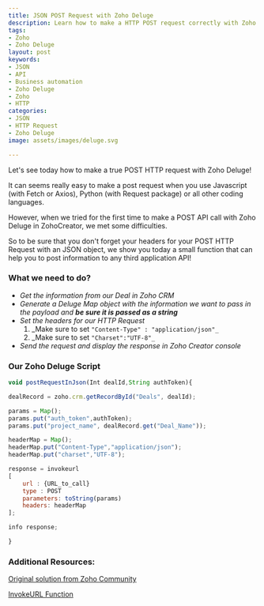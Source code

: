 ```yaml
---
title: JSON POST Request with Zoho Deluge
description: Learn how to make a HTTP POST request correctly with Zoho Deluge.
tags:
- Zoho
- Zoho Deluge
layout: post
keywords:
- JSON
- API
- Business automation
- Zoho Deluge
- Zoho
- HTTP
categories:
- JSON
- HTTP Request
- Zoho Deluge
image: assets/images/deluge.svg

---
```

Let's see today how to make a true POST HTTP request with Zoho Deluge!

It can seems really easy to make a post request when you use Javascript (with Fetch or Axios), Python (with Request package) or all other coding languages. 

However, when we tried for the first time to make a POST API call with Zoho Deluge in ZohoCreator, we met some difficulties.

So to be sure that you don't forget your headers for your POST HTTP Request with an JSON object, we show you today a small function that can help you to post information to any third application API!

###  What we need to do?

* _Get the information from our Deal in Zoho CRM_
* _Generate a Deluge Map object with the information we want to pass in the payload and **be sure it is passed as a string**_
* _Set the headers for our HTTP Request_
  1. _Make sure to set `"Content-Type" : "application/json"_`
  2. _Make sure to set `"Charset":"UTF-8"_`
* _Send the request and display the response in Zoho Creator console_ 

### Our Zoho Deluge Script

```javascript
void postRequestInJson(Int dealId,String authToken){

dealRecord = zoho.crm.getRecordById("Deals", dealId);

params = Map();
params.put("auth_token",authToken);
params.put("project_name", dealRecord.get("Deal_Name"));

headerMap = Map();
headerMap.put("Content-Type","application/json");
headerMap.put("charset","UTF-8");

response = invokeurl
[
	url : {URL_to_call}
	type : POST
	parameters: toString(params)
	headers: headerMap
];  

info response;

}
```

### Additional Resources:

[Original solution from Zoho Community](https://help.zoho.com/portal/en/community/topic/dose-zoho-creator-support-a-true-json-post "JSON HTTP POST Request")

[InvokeURL Function](https://www.zoho.com/deluge/help/web-data/invokeurl-function.html "Zoho Deluge InvokeURL function")